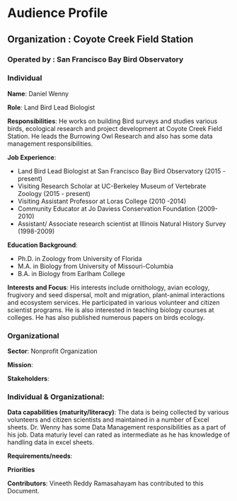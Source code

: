 # Audience Profile

## Organization : Coyote Creek Field Station
### Operated by : San Francisco Bay Bird Observatory

### Individual
**Name**: Daniel Wenny

**Role**: Land Bird Lead Biologist

**Responsibilities**: He works on building Bird surveys and studies various birds, ecological research and project development at Coyote Creek Field Station. He leads the Burrowing Owl Research and also has some data management responsibilities.
 
**Job Experience**: 
* Land Bird Lead Biologist at San Francisco Bay Bird Observatory (2015 - present)
* Visiting Research Scholar at UC-Berkeley Museum of Vertebrate Zoology (2015 - present)
* Visiting Assistant Professor at Loras College (2010 -2014)
* Community Educator at Jo Daviess Conservation Foundation (2009-2010)
* Assistant/ Associate research scientist at Illinois Natural History Survey (1998-2009)

**Education Background**: 
* Ph.D. in Zoology from University of Florida 
* M.A. in Biology from University of Missouri-Columbia
* B.A. in Biology from Earlham College

**Interests and Focus**:
His interests include ornithology, avian ecology,  frugivory and seed dispersal, molt and migration, plant-animal interactions and ecosystem services. He participated in various volunteer and citizen scientist programs. He is also interested in teaching biology courses at colleges. He has also published numerous papers on birds ecology.

### Organizational
**Sector**: Nonprofit Organization

**Mission**: 

**Stakeholders**:

### Individual & Organizational:
**Data capabilities (maturity/literacy)**: The data is being collected by various volunteers and citizen scientists and maintained in a number of Excel sheets. Dr. Wenny has some Data Management responsibilities as a part of his job. Data maturiy level can rated as intermediate as he has knowledge of handling data in excel sheets.

**Requirements/needs**:

**Priorities**



**Contributors**:
Vineeth Reddy Ramasahayam has contributed to this Document.

